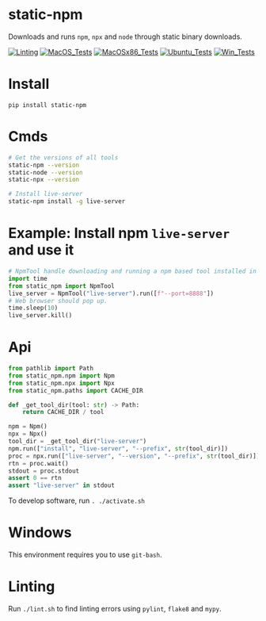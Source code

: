 # static-npm

Downloads and runs `npm`, `npx` and `node` through static binary downloads.

[![Linting](https://github.com/zackees/static-npm/actions/workflows/lint.yml/badge.svg)](https://github.com/zackees/static-npm/actions/workflows/lint.yml)
[![MacOS_Tests](https://github.com/zackees/static-npm/actions/workflows/test_macos.yml/badge.svg)](https://github.com/zackees/static-npm/actions/workflows/test_macos.yml)
[![MacOSx86_Tests](https://github.com/zackees/static-npm/actions/workflows/test_macos_x64.yml/badge.svg)](https://github.com/zackees/static-npm/actions/workflows/test_macos_x64.yml)
[![Ubuntu_Tests](https://github.com/zackees/static-npm/actions/workflows/test_ubuntu.yml/badge.svg)](https://github.com/zackees/static-npm/actions/workflows/test_ubuntu.yml)
[![Win_Tests](https://github.com/zackees/static-npm/actions/workflows/test_win.yml/badge.svg)](https://github.com/zackees/static-npm/actions/workflows/test_win.yml)

# Install

`pip install static-npm`

# Cmds

```bash
# Get the versions of all tools
static-npm --version
static-node --version
static-npx --version

# Install live-server
static-npm install -g live-server
```

# Example: Install npm `live-server` and use it

```python
# NpmTool handle downloading and running a npm based tool installed in isolation.
import time
from static_npm import NpmTool
live_server = NpmTool("live-server").run([f"--port=8888"])
# Web browser should pop up.
time.sleep(10)
live_server.kill()
```

# Api

```python
from pathlib import Path
from static_npm.npm import Npm
from static_npm.npx import Npx
from static_npm.paths import CACHE_DIR

def _get_tool_dir(tool: str) -> Path:
    return CACHE_DIR / tool

npm = Npm()
npx = Npx()
tool_dir = _get_tool_dir("live-server")
npm.run(["install", "live-server", "--prefix", str(tool_dir)])
proc = npx.run(["live-server", "--version", "--prefix", str(tool_dir)])
rtn = proc.wait()
stdout = proc.stdout
assert 0 == rtn
assert "live-server" in stdout
```


To develop software, run `. ./activate.sh`

# Windows

This environment requires you to use `git-bash`.

# Linting

Run `./lint.sh` to find linting errors using `pylint`, `flake8` and `mypy`.


